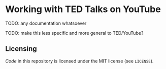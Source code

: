 # Working with TED Talks on YouTube

TODO: any documentation whatsoever

TODO: make this less specific and more general to TED/YouTube?

## Licensing

_Code_ in this repository is licensed under the MIT license (see `LICENSE`).
